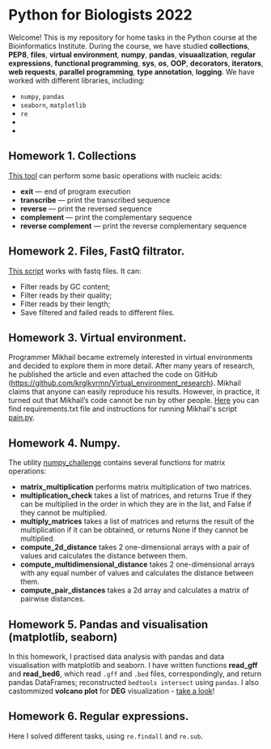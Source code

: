 # Python for Biologists 2022

Welcome!
This is my repository for home tasks in the Python course at the Bioinformatics Institute. During the course, we have studied __collections__, __PEP8__, __files__, __virtual environment__, __numpy__, __pandas__, __visuaalization__, __regular expressions__, __functional programming__, __sys__, __os__, __OOP__, __decorators__, __iterators__, __web requests__, __parallel programming__, __type annotation__, __logging__.
We have worked with different libraries, including:
+ `numpy`, `pandas`
+ `seaborn`, `matplotlib`
+ `re`
+
+


## Homework 1. Collections
[This tool](https://github.com/NatashaKhotkina/Python_BI_2022/tree/main/hometwork_1) can perform some basic operations with nucleic acids: 
+ __exit__ — end of program execution
+ __transcribe__ — print the transcribed sequence
+ __reverse__ — print the reversed sequence
+ __complement__ — print the complementary sequence
+ __reverse complement__ — print the reverse complementary sequence

## Homework 2. Files, FastQ filtrator.
[This script](https://github.com/NatashaKhotkina/Python_BI_2022/blob/main/homework2/fastq-filtrator.py) works with fastq files.
It can:
+ Filter reads by GC content;
+ Filter reads by their quality;
+ Filter reads by their length;
+ Save filtered and failed reads to different files.

## Homework 3. Virtual environment.
Programmer Mikhail became extremely interested in virtual environments and decided to explore them in more detail. After many years of research, he published the article and even attached the code on GitHub (https://github.com/krglkvrmn/Virtual_environment_research). Mikhail claims that anyone can easily reproduce his results. However, in practice, it turned out that Mikhail’s code cannot be run by other people. [Here](https://github.com/NatashaKhotkina/Python_BI_2022/tree/main/homework_3) you can find requirements.txt file and instructions for running Mikhail's script [pain.py](https://github.com/NatashaKhotkina/Python_BI_2022/blob/main/homework_3/pain.py).

## Homework 4. Numpy.
The utility [numpy_challenge](https://github.com/NatashaKhotkina/Python_BI_2022/blob/main/homework_numpy/numpy_challenge.py) contains several functions for matrix operations:
+ __matrix_multiplication__ performs matrix multiplication of two matrices.
+ __multiplication_check__ takes a list of matrices, and returns True if they can be multiplied in the order in which they are in the list, and False if they cannot be multiplied.
+ __multiply_matrices__ takes a list of matrices and returns the result of the multiplication if it can be obtained, or returns None if they cannot be multiplied.
+ __compute_2d_distance__ takes 2 one-dimensional arrays with a pair of values and calculates the distance between them.
+ __compute_multidimensional_distance__ takes 2 one-dimensional arrays with any equal number of values and calculates the distance between them.
+ __compute_pair_distances__ takes a 2d array and calculates a matrix of pairwise distances.

## Homework 5. Pandas and visualisation (matplotlib, seaborn)
In this homework, I practised data analysis with pandas and data visualisation with matplotlib and seaborn. 
I have written functions __read_gff__ and __read_bed6__, which read `.gff` and `.bed` files, correspondingly, and return pandas DataFrames; reconstructed `bedtools intersect` using `pandas`.
I also castommized __volcano plot__ for __DEG__ visualization - [take a look](https://github.com/NatashaKhotkina/Python_BI_2022/blob/main/pandas_and_visualization/Python_pandas_visualization.ipynb)!

## Homework 6. Regular expressions.
Here I solved different tasks, using `re.findall` and `re.sub`.

